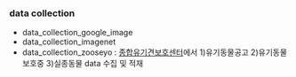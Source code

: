 ### data collection

- data_collection_google_image
- data_collection_imagenet
- data_collection_zooseyo : [종합유기견보호센터](http://www.zooseyo.or.kr/zooseyo_or_kr.html?)에서 1)유기동물공고 2)유기동물보호중 3)실종동물 data 수집 및 적재
